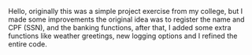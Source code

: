 Hello, originally this was a simple project exercise from my college, but I made some improvements
the original idea was to register the name and CPF (SSN), and the banking functions, after that, I added
some extra functions like weather greetings, new logging options and I refined the entire code.
